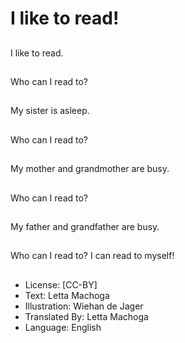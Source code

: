 # I like to read!

##
I like to read.

##
Who can I read to?

##
My sister is asleep.

##
Who can I read to?

##
My mother and
grandmother are busy.

##
Who can I read to?

##
My father and
grandfather are busy.

##
Who can I read to? I can
read to myself!

##
* License: [CC-BY]
* Text: Letta Machoga
* Illustration: Wiehan de Jager
* Translated By: Letta Machoga
* Language: English
